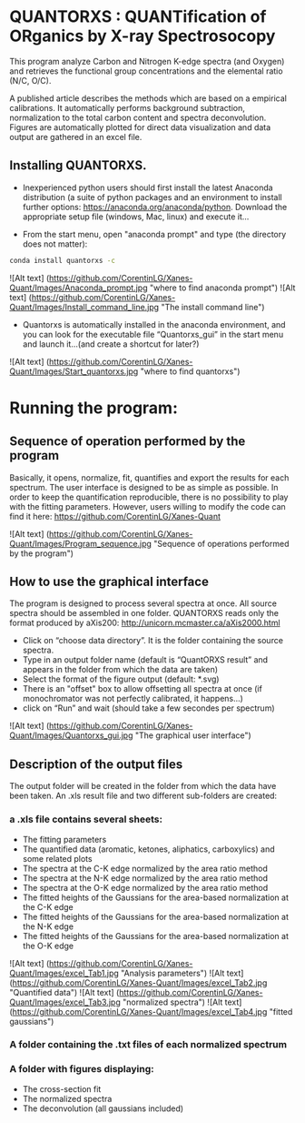 ﻿# QUANTORXS : QUANTification of ORganics by X-ray Spectrosocopy

This program analyze Carbon and Nitrogen K-edge spectra (and Oxygen) and retrieves the functional group concentrations and the elemental ratio (N/C, O/C).

A published article describes the methods which are based on a empirical calibrations.
It automatically performs background subtraction, normalization to the total carbon content and spectra deconvolution. 
Figures are automatically plotted for direct data visualization and data output are gathered in an excel file.

## Installing QUANTORXS.

* Inexperienced python users should first install the latest Anaconda distribution (a suite of python packages and an environment to install further options: https://anaconda.org/anaconda/python. 
Download the appropriate setup file (windows, Mac, linux) and execute it...

* From the start menu, open "anaconda prompt" and type (the directory does not matter):

```bash
conda install quantorxs -c
```

![Alt text] (https://github.com/CorentinLG/Xanes-Quant/Images/Anaconda_prompt.jpg "where to find anaconda prompt")
![Alt text] (https://github.com/CorentinLG/Xanes-Quant/Images/Install_command_line.jpg "The install command line")

* Quantorxs is automatically installed in the anaconda environment, and you can look for the executable file “Quantorxs_gui” in the start menu and launch it…(and create a shortcut for later?)

![Alt text] (https://github.com/CorentinLG/Xanes-Quant/Images/Start_quantorxs.jpg "where to find quantorxs")


# Running the program:
## Sequence of operation performed by the program

Basically, it opens, normalize, fit, quantifies and export the results for each spectrum.
The user interface is designed to be as simple as possible. In order to keep the quantification reproducible, there is no possibility to play with the fitting parameters. 
However, users willing to modify the code can find it here: https://github.com/CorentinLG/Xanes-Quant

![Alt text] (https://github.com/CorentinLG/Xanes-Quant/Images/Program_sequence.jpg "Sequence of operations performed by the program")

## How to use the graphical interface

The program is designed to process several spectra at once. All source spectra should be assembled in one folder.
QUANTORXS reads only the format produced by aXis200: http://unicorn.mcmaster.ca/aXis2000.html

* Click on “choose data directory”. It is the folder containing the source spectra.
* Type in an output folder name (default is “QuantORXS result” and appears in the folder from which the data are taken)
* Select the format of the figure output (default: *.svg)
* There is an "offset" box to allow offsetting all spectra at once (if monochromator was not perfectly calibrated, it happens...)
* click on “Run” and wait (should take a few secondes per spectrum)

![Alt text] (https://github.com/CorentinLG/Xanes-Quant/Images/Quantorxs_gui.jpg "The graphical user interface")

## Description of the output files

The output folder will be created in the folder from which the data have been taken.
An .xls result file and two different sub-folders are created:

### a .xls file contains several sheets:
* The fitting parameters 
* The quantified data (aromatic, ketones, aliphatics, carboxylics) and some related plots
* The spectra at the C-K edge normalized by the area ratio method
* The spectra at the N-K edge normalized by the area ratio method
* The spectra at the O-K edge normalized by the area ratio method
* The fitted heights of the Gaussians for the area-based normalization at the C-K edge
* The fitted heights of the Gaussians for the area-based normalization at the N-K edge
* The fitted heights of the Gaussians for the area-based normalization at the O-K edge

![Alt text] (https://github.com/CorentinLG/Xanes-Quant/Images/excel_Tab1.jpg "Analysis parameters")
![Alt text] (https://github.com/CorentinLG/Xanes-Quant/Images/excel_Tab2.jpg "Quantified data")
![Alt text] (https://github.com/CorentinLG/Xanes-Quant/Images/excel_Tab3.jpg "normalized spectra")
![Alt text] (https://github.com/CorentinLG/Xanes-Quant/Images/excel_Tab4.jpg "fitted gaussians")


### A folder containing the .txt files of each normalized spectrum

### A folder with figures displaying:

* The cross-section fit
* The normalized spectra
* The deconvolution (all gaussians included)
 
